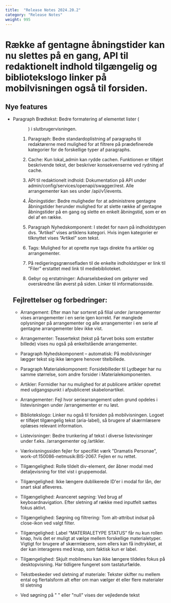 ```yaml
---
title:  "Release Notes 2024.20.2"
category: "Release Notes"
weight: 995
---
```


# Række af gentagne åbningstider kan nu slettes på en gang, API til redaktionelt indhold tilgængelig og bibliotekslogo linker på mobilvisningen også til forsiden. 

## Nye features

- Paragraph Brødtekst: Bedre formatering af elementet lister (<ul> <ol>)  i slutbrugervisningen. 

- Paragraph: Bedre standardoplistning af paragraphs til redaktørerne med mulighed for at filtrere på prædefinerede kategorier for de forskellige typer af paragraphs. 

- Cache: Kun lokal_admin kan rydde cachen. Funktionen er tilføjet beskrivende tekst, der beskriver konsekvenserne ved rydning af cache. 

- API til redaktionelt indhold: Dokumentation på API under admin/config/services/openapi/swagger/rest. Alle arrangementer kan ses under /api/v1/events. 

- Åbningstider: Bedre muligheder for at administrere gentagne åbningstider herunder mulighed for at slette række af gentagne åbningstider på en gang og slette en enkelt åbningstid, som er en del af en række.  

- Paragraph Nyhedskomponent: I stedet for navn på indholdstypen dvs. ”Artikel” vises artiklens kategori. Hvis ingen kategorier er tilknyttet vises ”Artikel” som tekst. 

- Tags: Mulighed for at oprette nye tags direkte fra artikler og arrangementer. 

- På redigeringsgrænsefladen til de enkelte indholdstyper er link til ”Filer” erstattet med link til mediebiblioteket.

- Gebyr og erstatninger: Advarselsbesked om gebyrer ved overskredne lån øverst på siden. Linker til informationsside. 


## Fejlrettelser og forbedringer:

- Arrangement: Efter man har sorteret på filial under /arrangementer vises arrangementer i en serie igen korrekt. Før manglede oplysninger på arrangementer og alle arrangementer i en serie af gentagne arrangementer blev ikke vist.  

- Arrangementer: Teasertekst (tekst på farvet boks som erstatter billede) vises nu også på enkeltstående arrangementer. 

- Paragraph Nyhedskomponent – automatisk: På mobilvisninger lægger tekst sig ikke længere henover titelbillede. 

- Paragraph Materialekomponent: Forsidebilleder til Lydbøger har nu samme størrelse, som andre forsider i Materialekomponenten. 

- Artikler: Formidler har nu mulighed for at publicere artikler oprettet med udgangspunkt i afpubliceret skabelonartikel. 

- Arrangementer: Fejl hvor seriearrangement uden grund opdeles i listevisningen under /arrangementer er nu løst. 

- Bibliotekslogo: Linker nu også til forsiden på mobilvisningen. Logoet er tilføjet tilgængelig tekst (aria-label), så brugere af skærmlæsere oplæses relevant information. 

- Listevisninger: Bedre trunkering af tekst i diverse listevisninger under f.eks. /arrangementer og /artikler.

- Værkvisningssiden fejler for specifikt værk "Dramatis Personae", work-of:150086-netmusik:BIS-2067. Fejlen er nu rettet.
  
- Tilgængelighed: Rolle tildelt div-element, der åbner modal med detaljevisning for titel vist i gruppemodal.

- Tilgængelighed: Ikke længere dublikerede ID'er i modal for lån, der snart skal afleveres.

- Tilgængelighed: Avanceret søgning: Ved brug af keyboardnavigation. Efter sletning af række med inputfelt sættes fokus aktivt. 

- Tilgængelighed: Søgning og filtrering: Tom alt-attribut indsat på close-ikon ved valgt filter.

- Tilgængelighed: Label “MATERIALETYPE STATUS” får nu kun rollen knap, hvis det er muligt at vælge mellem forskellige materialetyper. Vigtigt for brugere af skærmlæsere, som ellers kan få indtrykket, at der kan interageres med knap, som faktisk kun er label.
  
- Tilgængelighed: Skjult mobilmenu kan ikke længere tildeles fokus på desktopvisning. Har tidligere fungeret som tastaturfælde. 

- Tekstbeskeder ved sletning af materiale: Tekster skifter nu mellem ental og flertalsform alt efter om man vælger ét eller flere materialer til sletning

- Ved søgning på " " eller "null" vises der vejledende tekst







